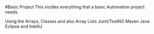#Basic Project 
This incldes everything that a basic Automation project needs.

Using the Arrays, Classes and also Array Lists
Junit/TestNG
Maven
Java
Eclipse and IntelliJ
